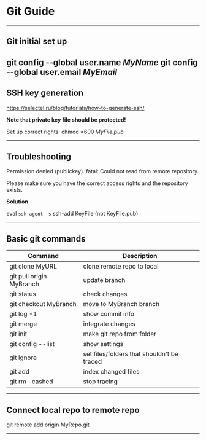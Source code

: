 # Git Guide
------------
Git initial set up
---------------

git config --global user.name _MyName_
git config --global user.email _MyEmail_
------------
SSH key generation
---------------
https://selectel.ru/blog/tutorials/how-to-generate-ssh/

**Note that private key file should be protected!**

Set up correct rights:
chmod =600 _MyFile.pub_

------------
Troubleshooting
---------------

Permission denied (publickey).
fatal: Could not read from remote repository.

Please make sure you have the correct access rights
and the repository exists.

**Solution**

eval `ssh-agent -s`
ssh-add KeyFile (not KeyFile.pub)


------------
Basic git commands
---------------

| Command      | Description |
| ----------- | ----------- |
| git clone MyURL | clone remote repo to local |
| git pull origin MyBranch | update branch |
| git status   | check changes |
| git checkout MyBranch | move to MyBranch branch |
| git log -1   | show commit info |
| git merge | integrate changes |
| git init   | make git repo from folder |
| git config --list | show settings |
| git ignore   | set files/folders that shouldn't be traced |
| git add | index changed files |
| git rm -cashed   | stop tracing |
------------

Connect local repo to remote repo
------------
git remote add origin MyRepo.git

------------
